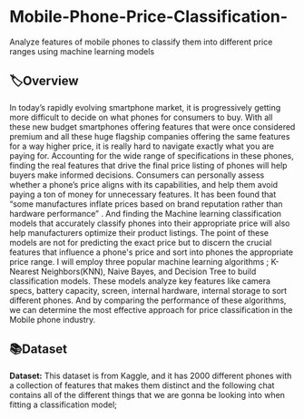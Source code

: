 # Mobile-Phone-Price-Classification-
Analyze features of mobile phones to classify them into different price ranges using machine learning models
## 🏷️Overview
In today’s rapidly evolving smartphone market, it is progressively getting more difficult to decide on what phones for consumers to buy. With all these new budget smartphones offering features that were once considered premium and all these huge flagship companies offering the same features for a way higher price, it is really hard to navigate exactly what you are paying for.  Accounting for the wide range of specifications in these phones,  finding the real features that drive the final price listing of phones will help buyers make informed decisions. Consumers can personally assess whether a phone’s price aligns with its capabilities, and help them avoid paying a ton of money for unnecessary features. It has been found that “some manufactures inflate prices based on brand reputation rather than hardware performance” . And finding the Machine learning classification models that accurately classify phones into their appropriate price will also help manufacturers optimize their product listings. The point of these models are not for predicting the exact price but to discern the crucial features that influence a phone's price and sort into phones the appropriate price range. I will employ three popular machine learning algorithms ; K-Nearest Neighbors(KNN), Naive Bayes, and Decision Tree to build classification models. These models analyze key features like camera specs, battery capacity, screen, internal hardware, internal storage to sort different phones. And by comparing the performance of these algorithms, we can determine the most effective approach for price classification in the Mobile phone industry. 

## 📚Dataset
**Dataset:** This dataset is from Kaggle, and it has 2000 different phones with a collection of features that makes them distinct and the following chat contains all of the different things that we are gonna be looking into when fitting a classification model; 

